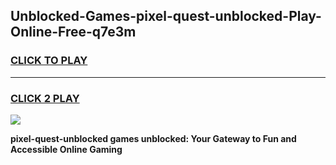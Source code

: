 
## Unblocked-Games-pixel-quest-unblocked-Play-Online-Free-q7e3m
<h3>
<a href="https://premium76.site?title=pixel-quest-unblocked&ref=26A">CLICK TO PLAY</a></h3>
<hr>

<h3>
<a href="https://premium76.site?title=pixel-quest-unblocked&ref=26A">CLICK 2 PLAY</a>
  
</h3>

<a href="https://premium76.site?title=pixel-quest-unblocked&ref=26A"><img src="https://clearcache.store/games.png"></a>


**pixel-quest-unblocked games unblocked: Your Gateway to Fun and Accessible Online Gaming**
